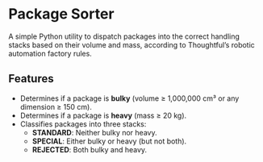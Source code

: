 # Package Sorter

A simple Python utility to dispatch packages into the correct handling stacks based on their volume and mass, according to Thoughtful’s robotic automation factory rules.

## Features

- Determines if a package is **bulky** (volume ≥ 1,000,000 cm³ or any dimension ≥ 150 cm).
- Determines if a package is **heavy** (mass ≥ 20 kg).
- Classifies packages into three stacks:
  - **STANDARD**: Neither bulky nor heavy.
  - **SPECIAL**: Either bulky or heavy (but not both).
  - **REJECTED**: Both bulky and heavy.

